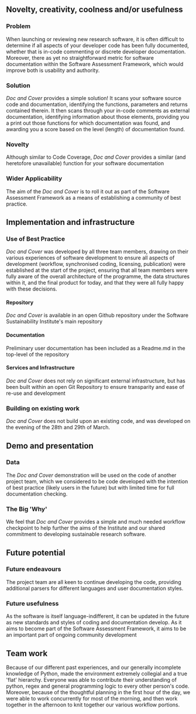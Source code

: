 ## Novelty, creativity, coolness and/or usefulness

### Problem

When launching or reviewing new research software, it is often difficult to determine if all aspects of your developer code has been fully documented, whether that is in-code commenting or discrete developer documentation. Moreover, there as yet no straightforward metric for software documentation within the Software Assessment Framework, which would improve both is usability and authority.

### Solution

*Doc and Cover* provides a simple solution! It scans your software source code and documentation, identifying the functions, parameters and returns contained therein. It then scans through your in-code comments as external documentation, identifying information about those elements, providing you a print out those functions for which documentation was found, and awarding you a score based on the level (length) of documentation found.

### Novelty

Although similar to Code Coverage, *Doc and Cover* provides a similar (and heretofore unavailable) function for your software documentation

### Wider Applicability

The aim of the *Doc and Cover* is to roll it out as part of the Software Assessment Framework as a means of establishing a community of best practice.

## Implementation and infrastructure  

### Use of Best Practice

*Doc and Cover* was developed by all three team members, drawing on their various experiences of software development to ensure all aspects of development (workflow, synchronised coding, licensing, publication) were established at the start of the project, ensuring that all team members were fully aware of the overall architecture of the programme, the data structures within it, and the final product for today, and that they were all fully happy with these decisions.
 
#### Repository

*Doc and Cover* is available in an open Github repository under the Software Sustainability Institute's main repository

#### Documentation

Preliminary user documentation has been included as a Readme.md in the top-level of the repository

#### Services and Infrastructure

*Doc and Cover* does not rely on significant external infrastructure, but has been built within an open Git Repository to ensure transparity and ease of re-use and development

### Building on existing work

*Doc and Cover* does not build upon an existing code, and was developed on the evening of the 28th and 29th of March.
  
## Demo and presentation

### Data

The *Doc and Cover* demonstration will be used on the code of another project team, which we considered to be code developed with the intention of best practice (likely users in the future) but with limited time for full documentation checking.

### The Big 'Why'

We feel that *Doc and Cover* provides a simple and much needed workflow checkpoint to help further the aims of the Institute and our shared commitment to developing sustainable research software.

## Future potential

### Future endeavours

The project team are all keen to continue developing the code, providing additional parsers for different languages and user documentation styles. 

### Future usefulness

As the software is itself language-indifferent, it can be updated in the future as new standards and styles of coding and documentation develop. As it aims to become part of the Software Assessment Framework, it aims to be an important part of ongoing community development

## Team work

Because of our different past experiences, and our generally incomplete knowledge of Python, made the environment extremely collegial and a true 'flat' hierarchy. Everyone was able to contribute their understanding of python, regex and general programming logic to every other person's code. Moreover, because of the thoughtful planning in the first hour of the day, we were able to work concurrently for most of the morning, and then work together in the afternoon to knit together our various workflow portions.
